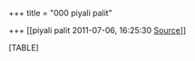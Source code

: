 +++
title = "000 piyali palit"

+++
[[piyali palit	2011-07-06, 16:25:30 [Source](https://groups.google.com/g/bvparishat/c/gE-DSPfZclA)]]



[TABLE]

